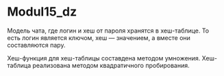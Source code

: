 # Modul15_dz

Mодель чата, где логин и хеш от пароля хранятся в хеш-таблице. То есть логин является ключом, хеш — значением, а вместе они составляются пару. 

Хеш-функция для хеш-таблицы составдена методом умножения. Хеш-таблица реализована методом квадратичного пробирования.
